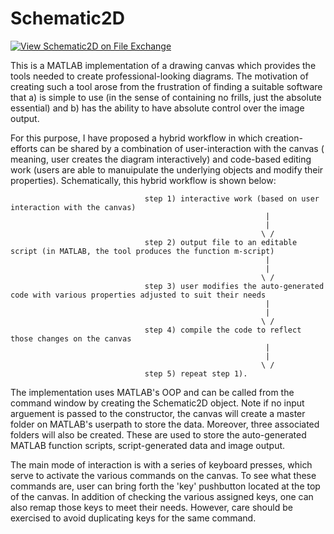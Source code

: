 # Schematic2D

[![View Schematic2D on File Exchange](https://www.mathworks.com/matlabcentral/images/matlab-file-exchange.svg)](https://uk.mathworks.com/matlabcentral/fileexchange/74258-schematic2d)

This is a MATLAB implementation of a drawing canvas which provides the tools needed to create professional-looking diagrams.
The motivation of creating such a tool arose from the frustration of finding a suitable software that a) is simple to use (in the 
sense of containing no frills, just the absolute essential) and b) has the ability to have absolute control over the image output. 

For this purpose, I have proposed a hybrid workflow in which creation-efforts can be shared by a combination of user-interaction 
with the canvas ( meaning, user creates the diagram interactively) and code-based editing work (users are able to manuipulate the underlying
objects and modify their properties). Schematically, this hybrid workflow is shown below:

                          
                                  step 1) interactive work (based on user interaction with the canvas)
                                                             |
                                                             |
                                                            \ /
                                  step 2) output file to an editable script (in MATLAB, the tool produces the function m-script) 
                                                             |
                                                             |
                                                            \ /
                                  step 3) user modifies the auto-generated code with various properties adjusted to suit their needs
                                                             |
                                                             |
                                                            \ /
                                  step 4) compile the code to reflect those changes on the canvas 
                                                             |
                                                             |
                                                            \ /
                                  step 5) repeat step 1).

The implementation uses MATLAB's OOP and can be called from the command window by creating the Schematic2D object. Note if no input arguement is passed to the constructor, the canvas will create a master folder on MATLAB's userpath to store the data. Moreover, three associated folders will also be created. These are used to store the auto-generated MATLAB function scripts, script-generated data and image output.

The main mode of interaction is with a series of keyboard presses, which serve to activate the various commands on the canvas. To see what these commands are, user can bring forth the 'key' pushbutton located at the top of the canvas. In addition of checking the various assigned keys, one can also remap those keys to meet their needs. However, care should be exercised to avoid duplicating keys for the same command. 
